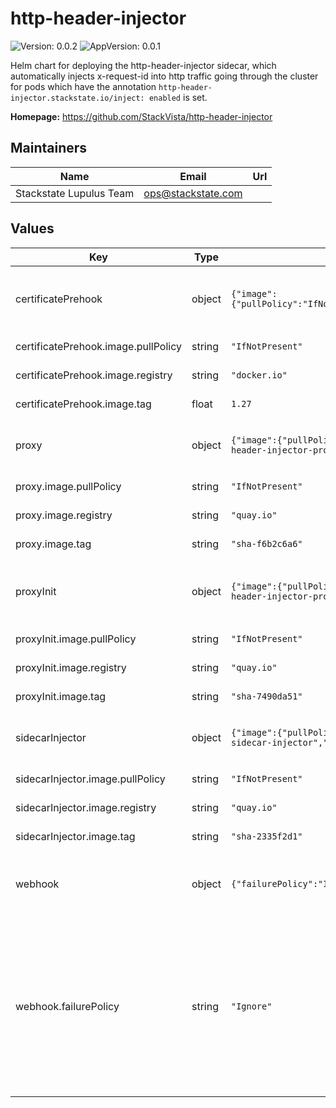 # http-header-injector

![Version: 0.0.2](https://img.shields.io/badge/Version-0.0.2-informational?style=flat-square) ![AppVersion: 0.0.1](https://img.shields.io/badge/AppVersion-0.0.1-informational?style=flat-square)

Helm chart for deploying the http-header-injector sidecar, which automatically injects x-request-id into http traffic
going through the cluster for pods which have the annotation `http-header-injector.stackstate.io/inject: enabled` is set.

**Homepage:** <https://github.com/StackVista/http-header-injector>

## Maintainers

| Name | Email | Url |
| ---- | ------ | --- |
| Stackstate Lupulus Team | <ops@stackstate.com> |  |

## Values

| Key | Type | Default | Description |
|-----|------|---------|-------------|
| certificatePrehook | object | `{"image":{"pullPolicy":"IfNotPresent","registry":"docker.io","repository":"bitnami/kubectl","tag":1.27}}` | Helm prehook to setup/remove a certificate for the sidecarInjector mutationwebhook |
| certificatePrehook.image.pullPolicy | string | `"IfNotPresent"` | Policy when pulling an image |
| certificatePrehook.image.registry | string | `"docker.io"` | Registry for the docker image. |
| certificatePrehook.image.tag | float | `1.27` | The tag for the docker image |
| proxy | object | `{"image":{"pullPolicy":"IfNotPresent","registry":"quay.io","repository":"stackstate/http-header-injector-proxy","tag":"sha-f6b2c6a6"}}` | Proxy being injected into pods for rewriting http headers |
| proxy.image.pullPolicy | string | `"IfNotPresent"` | Policy when pulling an image |
| proxy.image.registry | string | `"quay.io"` | Registry for the docker image. |
| proxy.image.tag | string | `"sha-f6b2c6a6"` | The tag for the docker image |
| proxyInit | object | `{"image":{"pullPolicy":"IfNotPresent","registry":"quay.io","repository":"stackstate/http-header-injector-proxy-init","tag":"sha-7490da51"}}` | InitContainer within pod which redirects traffic to the proxy container. |
| proxyInit.image.pullPolicy | string | `"IfNotPresent"` | Policy when pulling an image |
| proxyInit.image.registry | string | `"quay.io"` | Registry for the docker image |
| proxyInit.image.tag | string | `"sha-7490da51"` | The tag for the docker image |
| sidecarInjector | object | `{"image":{"pullPolicy":"IfNotPresent","registry":"quay.io","repository":"stackstate/generic-sidecar-injector","tag":"sha-2335f2d1"}}` | Service for injecting the proxy sidecar into pods |
| sidecarInjector.image.pullPolicy | string | `"IfNotPresent"` | Policy when pulling an image |
| sidecarInjector.image.registry | string | `"quay.io"` | Registry for the docker image. |
| sidecarInjector.image.tag | string | `"sha-2335f2d1"` | The tag for the docker image |
| webhook | object | `{"failurePolicy":"Ignore"}` | MutationWebhook that will be installed to inject a sidecar into pods |
| webhook.failurePolicy | string | `"Ignore"` | How should the webhook fail? Best is to use Ignore, because there is a brief moment at initialization when the hook s there but the service not. Also, putting this to fail can cause the control plane be unresponsive. |


